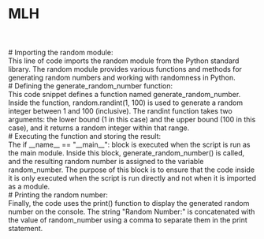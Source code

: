 # MLH
<br> 
<br>
# Importing the random module:
<br> 
This line of code imports the random module from the Python standard library. The random module provides various functions and methods for generating random numbers and working with randomness in Python.
<br>
# Defining the generate_random_number function:
<br>
This code snippet defines a function named generate_random_number. Inside the function, random.randint(1, 100) is used to generate a random integer between 1 and 100 (inclusive). The randint function takes two arguments: the lower bound (1 in this case) and the upper bound (100 in this case), and it returns a random integer within that range.
<br> 
# Executing the function and storing the result:
<br>
The if __name__ == "__main__": block is executed when the script is run as the main module. Inside this block, generate_random_number() is called, and the resulting random number is assigned to the variable random_number. The purpose of this block is to ensure that the code inside it is only executed when the script is run directly and not when it is imported as a module.
<br> 
# Printing the random number:
<br> 
Finally, the code uses the print() function to display the generated random number on the console. The string "Random Number:" is concatenated with the value of random_number using a comma to separate them in the print statement.
